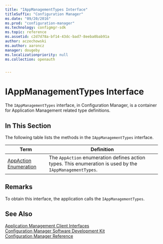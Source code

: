 ```yaml
---
title: "IAppManagementTypes Interface"
titleSuffix: "Configuration Manager"
ms.date: "09/20/2016"
ms.prod: "configuration-manager"
ms.technology: configmgr-sdk
ms.topic: reference
ms.assetid: c2d7d78a-bf14-43dc-bad7-8eeba0bab91a
author: aczechowski
ms.author: aaroncz
manager: dougeby
ms.localizationpriority: null
ms.collection: openauth


---
```

# IAppManagementTypes Interface
The `IAppManagementTypes` interface, in Configuration Manager, is a container for Application Management related type definitions.  

## In This Section  
 The following table lists the methods in the `IAppManagementTypes` interface.  

|Term|Definition|  
|----------|----------------|  
|[AppAction Enumeration](../../../../../develop/reference/core/clients/client-classes/appaction-enumeration.md)|The `AppAction` enumeration defines action types. This enumeration is used by the `IAppManagementTypes`.|  

## Remarks  
 To obtain this interface, the application calls the `IAppManagementTypes`.  

## See Also  
 [Application Management Client Interfaces](../../../../../develop/reference/core/clients/client-classes/application-management-client-interfaces.md)   
 [Configuration Manager Software Development Kit](../../../../../develop/core/misc/system-center-configuration-manager-sdk.md)   
 [Configuration Manager Reference](../../../../../develop/reference/configuration-manager-reference.md)
